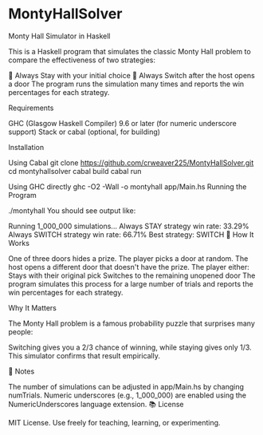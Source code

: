# MontyHallSolver

 Monty Hall Simulator in Haskell

This is a Haskell program that simulates the classic Monty Hall problem to compare the effectiveness of two strategies:

🚪 Always Stay with your initial choice
🔄 Always Switch after the host opens a door
The program runs the simulation many times and reports the win percentages for each strategy.

Requirements

GHC (Glasgow Haskell Compiler) 9.6 or later (for numeric underscore support)
Stack or cabal (optional, for building)

Installation

Using Cabal
git clone https://github.com/crweaver225/MontyHallSolver.git
cd montyhallsolver
cabal build
cabal run

Using GHC directly
ghc -O2 -Wall -o montyhall app/Main.hs
Running the Program

./montyhall
You should see output like:

Running 1_000_000 simulations...
Always STAY strategy win rate: 33.29%
Always SWITCH strategy win rate: 66.71%
Best strategy: SWITCH
📄 How It Works

One of three doors hides a prize.
The player picks a door at random.
The host opens a different door that doesn't have the prize.
The player either:
Stays with their original pick
Switches to the remaining unopened door
The program simulates this process for a large number of trials and reports the win percentages for each strategy.

Why It Matters

The Monty Hall problem is a famous probability puzzle that surprises many people:

Switching gives you a 2/3 chance of winning, while staying gives only 1/3.
This simulator confirms that result empirically.

📝 Notes

The number of simulations can be adjusted in app/Main.hs by changing numTrials.
Numeric underscores (e.g., 1_000_000) are enabled using the NumericUnderscores language extension.
📚 License

MIT License. Use freely for teaching, learning, or experimenting.
